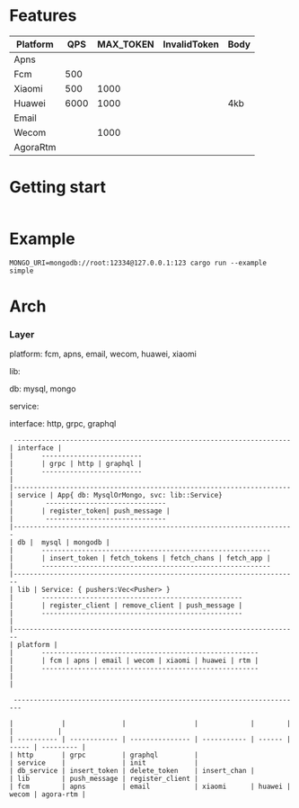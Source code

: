 # Features

| Platform | QPS  | MAX_TOKEN | InvalidToken | Body |
|----------|------|-----------|--------------|------|
| Apns     |      |           |              |      |
| Fcm      | 500  |           |              |      |
| Xiaomi   | 500  | 1000      |              |      |
| Huawei   | 6000 | 1000      |              | 4kb  |
| Email    |      |           |              |      |
| Wecom    |      | 1000      |              |      |
| AgoraRtm |      |           |              |      |

# Getting start

```rust

```

# Example

`MONGO_URI=mongodb://root:12334@127.0.0.1:123 cargo run --example simple`

# Arch

### Layer

platform: fcm, apns, email, wecom, huawei, xiaomi

lib:

db: mysql, mongo

service:

interface: http, grpc, graphql

```text
 ---------------------------------------------------------------------
| interface |  
|       -------------------------         
|       | grpc | http | graphql |
|       -------------------------
|
|---------------------------------------------------------------------
| service | App{ db: MysqlOrMongo, svc: lib::Service}
|        ------------------------------
|       | register_token| push_message | 
|        ------------------------------
|----------------------------------------------------------------------
| db |  mysql | mongodb |
|       ---------------------------------------------------------
|       | insert_token | fetch_tokens | fetch_chans | fetch_app |
|       ---------------------------------------------------------
|-----------------------------------------------------------------------
| lib | Service: { pushers:Vec<Pusher> }
|       --------------------------------------------------
|       | register_client | remove_client | push_message |
|       --------------------------------------------------
|
|-----------------------------------------------------------------------
| platform |
|       ------------------------------------------------------
|       | fcm | apns | email | wecom | xiaomi | huawei | rtm |
|       ------------------------------------------------------
|
|

 ------------------------------------------------------------------------

|            |              |                 |             |        |       |           |
| ---------- | ------------ | --------------- | ----------- | ------ | ----- | --------- |
| http       | grpc         | graphql         |
| service    |              | init            |
| db_service | insert_token | delete_token    | insert_chan |
| lib        | push_message | register_client |
| fcm        | apns         | email           | xiaomi      | huawei | wecom | agora-rtm |


```
